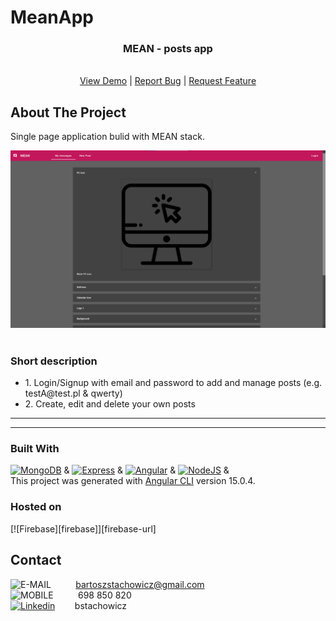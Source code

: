 # MeanApp

<div align="center">

<h3 align="center">MEAN - posts app</h3>

  <p align="center">
    <br />
    <a href="http://node-angular-app.s3-website.eu-central-1.amazonaws.com/">View Demo</a>
    |
    <a href="https://github.com/BartekStachowicz/mean-app/issues">Report Bug</a>
    |
    <a href="https://github.com/BartekStachowicz/mean-app/pulls">Request Feature</a>
  </p>
</div>

<!-- ABOUT THE PROJECT -->

## About The Project

<p>
Single page application bulid with MEAN stack.
</p>

![MEAN_PREVIEW][preview-app]
<br/>
<br/>

### Short description

<p>
 <ul>
  <li>1. Login/Signup with email and password to add and manage posts (e.g. testA@test.pl & qwerty)</li>
  <li>2. Create, edit and delete your own posts</li>
</ul> 
</p>

<hr>

<hr>

### Built With

[![MongoDB][mongo]][mongo-url] & [![Express][express]][express-url] & [![Angular][angular]][angular-url] & [![NodeJS][node]][node-url] & <br/>
This project was generated with [Angular CLI](https://github.com/angular/angular-cli) version 15.0.4.

### Hosted on

[![Firebase][firebase]][firebase-url]

## Contact

![E-MAIL][gmail-addres]&nbsp;&nbsp;&nbsp;&nbsp;&nbsp;&nbsp;&nbsp;&nbsp;&nbsp;&nbsp;bartoszstachowicz@gmail.com <br/>
![MOBILE][phone-number]&nbsp;&nbsp;&nbsp;&nbsp;&nbsp;&nbsp;&nbsp;&nbsp;&nbsp;&nbsp;698 850 820 <br/>
[![Linkedin][linkedin]][linkedin-url]&nbsp;&nbsp;&nbsp;&nbsp;&nbsp;&nbsp;&nbsp;&nbsp;bstachowicz <br/>

<!-- URL's -->

[node]: https://img.shields.io/badge/nodeJS-3f3e42?style=for-the-badge&logo=nodedotjs&logoColor=4db33d
[node-url]: https://nodejs.org/en/
[express]: https://img.shields.io/badge/express-D3D3D3?style=for-the-badge&logo=Express&logoColor=000000
[express-url]: https://expressjs.com/
[mongo]: https://img.shields.io/badge/MongoDB-3f3e42?style=for-the-badge&logo=MongoDB&logoColor=4db33d
[mongo-url]: https://www.mongodb.com
[aws]: https://img.shields.io/badge/AWS-2C384A?style=for-the-badge&logo=Amazon&logoColor=FFCB2B
[aws-url]: https://aws.amazon.com/
[angular-url]: https://angular.io/
[angular]: https://img.shields.io/badge/Angular-FF0000?style=for-the-badge&logo=Angular
[preview-app]: src/assets/screen.png
[github-issue]: https://img.shields.io/github/issues/BartekStachowicz/my-recipe-book?color=%235FBFF9&style=flat-square
[linkedin]: https://img.shields.io/badge/Linkedin-0072b1?style=for-the-badge&logo=LinkedIn
[linkedin-url]: https://linkedin.com/in/bstachowicz
[gmail-addres]: https://img.shields.io/badge/email-whitesmoke?style=for-the-badge&logo=Gmail
[phone-number]: https://img.shields.io/badge/mobile-whitesmoke?style=for-the-badge&logo=Gmail&logoColor=black
